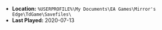 * **Location:** `%USERPROFILE%\My Documents\EA Games\Mirror's Edge\TdGame\Savefiles\`
* **Last Played:** 2020-07-13
